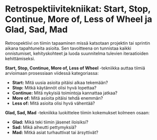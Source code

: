 # Retrospektiivitekniikat: Start, Stop, Continue, More of, Less of Wheel ja Glad, Sad, Mad

Retrospektiivi on tiimin tapaaminen missä katsotaan projektin tai sprintin aikana tapahtuneita asioita. Sen tavoitteena on tunnistaa kaikki onnistumiset, kehityskohteet ja luoda suunnitelma tulevien iteraatioiden kehittämiseksi.

**Start, Stop, Continue, More of, Less of Wheel** -tekniikka auttaa tiimiä arvioimaan prosessiaan viidessä kategoriassa:
- **Start:** Mitä uusia asioita pitäisi alkaa tekemään?
- **Stop:** Mitkä käytännöt olisi hyvä lopettaa?
- **Continue:** Mitä nykyisiä toimintoja kannattaa jatkaa?
- **More of:** Mitä asioita pitäisi tehdä enemmän?
- **Less of:** Mitä asioita olisi hyvä vähentää?

**Glad, Sad, Mad** -tekniikka luokittelee tiimin kokemukset kolmeen osaan:
- **Glad:** Mikä teki tiimin jäsenet iloisiksi?
- **Sad:** Mikä aiheutti pettymyksiä?
- **Mad:** Mitkä asiat turhauttivat tai ärsyttivät?

